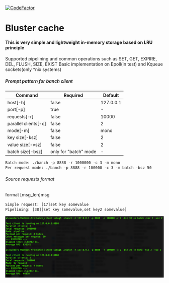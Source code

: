 [![CodeFactor](https://www.codefactor.io/repository/github/ssbug696/bluster_cache/badge/master)](https://www.codefactor.io/repository/github/ssbug696/bluster_cache/overview/master)

# Bluster cache
####  This is very simple and lightweight in-memory storage based on LRU principle
Supported pipelining and common operations such as SET, GET, EXPIRE, DEL, FLUSH, SIZE, EXIST
Basic implementation on Epoll(in test) and Kqueue sockets(only *nix systems)

##### Prompt pattern for banch client 
| Command | Required| Default |
| ------ | ----- |------  |
|host[-h]|false|127.0.0.1|
|port[-p]|true|-|
|requests[-r]|false|10000|
|parallel clients[-c]|false|2|
|mode[-m]|false|mono|
|key size[-ksz]|false|2|
|value size[-vsz]|false|2|
|batch size[-bsz]|only for "batch" mode|-|

```
Batch mode: ./banch -p 8888 -r 1000000 -c 3 -m mono
Per request mode: ./banch -p 8888 -r 100000 -c 3 -m batch -bsz 50
```

###### Source requests format

format [msg_len]msg
```
Simple request: [17]set key somevalue
Pipelining: [38][set key somevalue,set key2 somevalue]
```

![Illustration](https://github.com/SSbug696/bluster_cache/blob/master/banch_client/img/img.png)
